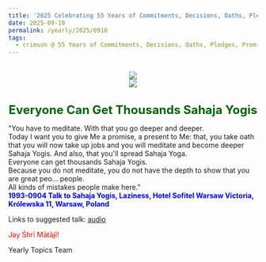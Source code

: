 ```yaml
---
title: '2025 Celebrating 55 Years of Commitments, Decisions, Oaths, Pledges, Promises, and Vows, Post 17'
date: 2025-09-10
permalink: /yearly/2025/0910
tags:
  - crimson @ 55 Years of Commitments, Decisions, Oaths, Pledges, Promises, and Vows
---
```


<br>
<div style="text-align: center"><img src="https://pub-b6058b8fc5314638989cdd5e49178be6.r2.dev/2025_55_Years.png" /></div>

<div style="text-align: center"><img src="https://pub-b6058b8fc5314638989cdd5e49178be6.r2.dev/1993-0919_Shri_Ganesha_Puja_The_Principle_of_Innocence_(Innocence_Is_the_Basis_of_All_the_Dharmas)_Tent_Cabella_Ligure_Alessandria_Italy_01_(Jo_Bajescu_Collection).jpg" /></div>

<br>
<p style="color:DarkGreen; text-align:center">
<font size="+2"><b>Everyone Can Get Thousands Sahaja Yogis</b><br></font>
</p>

<p>
"You have to meditate. With that you go deeper and deeper.<br>
Today I want you to give Me a promise, a present to Me: that, you take oath that you will now take up jobs and you will meditate and become deeper Sahaja Yogis. And also, that you'll spread Sahaja Yoga.<br>
Everyone can get thousands Sahaja Yogis.<br>
Because you do not meditate, you do not have the depth to show that you are great peo... people.<br>
All kinds of mistakes people make here."<br>
<font color="blue"><b>1993-0904 Talk to Sahaja Yogis, Laziness, Hotel Sofitel Warsaw Victoria, Królewska 11, Warsaw, Poland</b></font><br>
</p>

Links to suggested talk: <a href="https://soundcloud.com/nirmala-vidya-portal/1993-0904-talk-to-sahaja-yogis"> audio</a><br>

<p style="color:red;">Jay Śhrī Mātājī!<br></p>

<p>Yearly Topics Team</p>